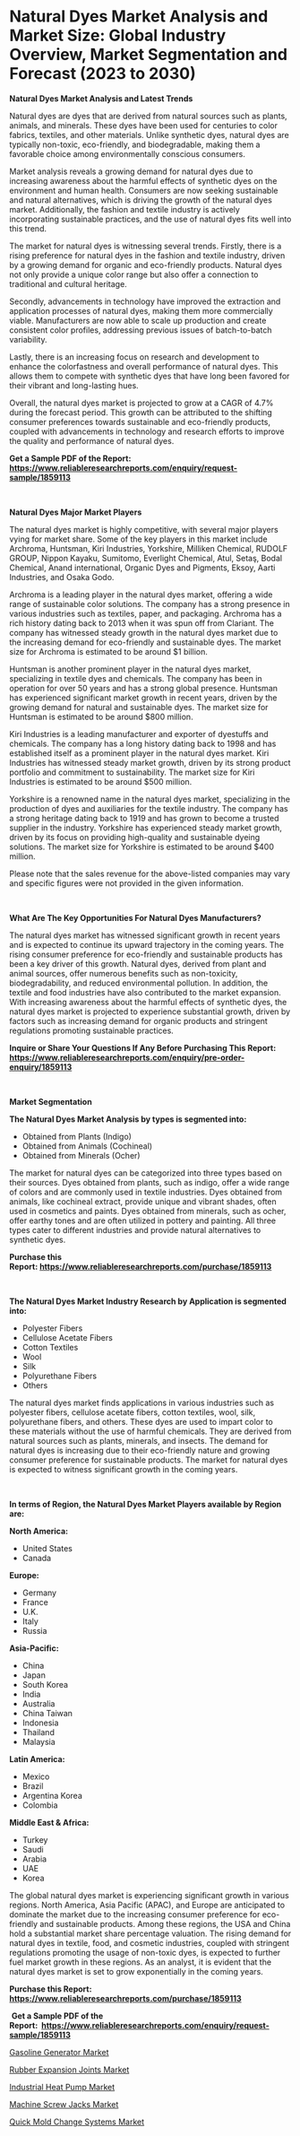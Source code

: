 <p><h1>Natural Dyes Market Analysis and Market Size: Global Industry Overview, Market Segmentation and Forecast (2023 to 2030)</h1></p><p><strong>Natural Dyes Market Analysis and Latest Trends</strong></p>
<p><p>Natural dyes are dyes that are derived from natural sources such as plants, animals, and minerals. These dyes have been used for centuries to color fabrics, textiles, and other materials. Unlike synthetic dyes, natural dyes are typically non-toxic, eco-friendly, and biodegradable, making them a favorable choice among environmentally conscious consumers.</p><p>Market analysis reveals a growing demand for natural dyes due to increasing awareness about the harmful effects of synthetic dyes on the environment and human health. Consumers are now seeking sustainable and natural alternatives, which is driving the growth of the natural dyes market. Additionally, the fashion and textile industry is actively incorporating sustainable practices, and the use of natural dyes fits well into this trend.</p><p>The market for natural dyes is witnessing several trends. Firstly, there is a rising preference for natural dyes in the fashion and textile industry, driven by a growing demand for organic and eco-friendly products. Natural dyes not only provide a unique color range but also offer a connection to traditional and cultural heritage.</p><p>Secondly, advancements in technology have improved the extraction and application processes of natural dyes, making them more commercially viable. Manufacturers are now able to scale up production and create consistent color profiles, addressing previous issues of batch-to-batch variability.</p><p>Lastly, there is an increasing focus on research and development to enhance the colorfastness and overall performance of natural dyes. This allows them to compete with synthetic dyes that have long been favored for their vibrant and long-lasting hues.</p><p>Overall, the natural dyes market is projected to grow at a CAGR of 4.7% during the forecast period. This growth can be attributed to the shifting consumer preferences towards sustainable and eco-friendly products, coupled with advancements in technology and research efforts to improve the quality and performance of natural dyes.</p></p>
<p><strong>Get a Sample PDF of the Report:&nbsp; <a href="https://www.reliableresearchreports.com/enquiry/request-sample/1859113">https://www.reliableresearchreports.com/enquiry/request-sample/1859113</a></strong></p>
<p>&nbsp;</p>
<p><strong>Natural Dyes Major Market Players</strong></p>
<p><p>The natural dyes market is highly competitive, with several major players vying for market share. Some of the key players in this market include Archroma, Huntsman, Kiri Industries, Yorkshire, Milliken Chemical, RUDOLF GROUP, Nippon Kayaku, Sumitomo, Everlight Chemical, Atul, Setaş, Bodal Chemical, Anand international, Organic Dyes and Pigments, Eksoy, Aarti Industries, and Osaka Godo.</p><p>Archroma is a leading player in the natural dyes market, offering a wide range of sustainable color solutions. The company has a strong presence in various industries such as textiles, paper, and packaging. Archroma has a rich history dating back to 2013 when it was spun off from Clariant. The company has witnessed steady growth in the natural dyes market due to the increasing demand for eco-friendly and sustainable dyes. The market size for Archroma is estimated to be around $1 billion.</p><p>Huntsman is another prominent player in the natural dyes market, specializing in textile dyes and chemicals. The company has been in operation for over 50 years and has a strong global presence. Huntsman has experienced significant market growth in recent years, driven by the growing demand for natural and sustainable dyes. The market size for Huntsman is estimated to be around $800 million.</p><p>Kiri Industries is a leading manufacturer and exporter of dyestuffs and chemicals. The company has a long history dating back to 1998 and has established itself as a prominent player in the natural dyes market. Kiri Industries has witnessed steady market growth, driven by its strong product portfolio and commitment to sustainability. The market size for Kiri Industries is estimated to be around $500 million.</p><p>Yorkshire is a renowned name in the natural dyes market, specializing in the production of dyes and auxiliaries for the textile industry. The company has a strong heritage dating back to 1919 and has grown to become a trusted supplier in the industry. Yorkshire has experienced steady market growth, driven by its focus on providing high-quality and sustainable dyeing solutions. The market size for Yorkshire is estimated to be around $400 million.</p><p>Please note that the sales revenue for the above-listed companies may vary and specific figures were not provided in the given information.</p></p>
<p>&nbsp;</p>
<p><strong>What Are The Key Opportunities For Natural Dyes Manufacturers?</strong></p>
<p><p>The natural dyes market has witnessed significant growth in recent years and is expected to continue its upward trajectory in the coming years. The rising consumer preference for eco-friendly and sustainable products has been a key driver of this growth. Natural dyes, derived from plant and animal sources, offer numerous benefits such as non-toxicity, biodegradability, and reduced environmental pollution. In addition, the textile and food industries have also contributed to the market expansion. With increasing awareness about the harmful effects of synthetic dyes, the natural dyes market is projected to experience substantial growth, driven by factors such as increasing demand for organic products and stringent regulations promoting sustainable practices.</p></p>
<p><strong>Inquire or Share Your Questions If Any Before Purchasing This Report: <a href="https://www.reliableresearchreports.com/enquiry/pre-order-enquiry/1859113">https://www.reliableresearchreports.com/enquiry/pre-order-enquiry/1859113</a></strong></p>
<p>&nbsp;</p>
<p><strong>Market Segmentation</strong></p>
<p><strong>The Natural Dyes Market Analysis by types is segmented into:</strong></p>
<p><ul><li>Obtained from Plants (Indigo)</li><li>Obtained from Animals (Cochineal)</li><li>Obtained from Minerals (Ocher)</li></ul></p>
<p><p>The market for natural dyes can be categorized into three types based on their sources. Dyes obtained from plants, such as indigo, offer a wide range of colors and are commonly used in textile industries. Dyes obtained from animals, like cochineal extract, provide unique and vibrant shades, often used in cosmetics and paints. Dyes obtained from minerals, such as ocher, offer earthy tones and are often utilized in pottery and painting. All three types cater to different industries and provide natural alternatives to synthetic dyes.</p></p>
<p><strong>Purchase this Report:&nbsp;<a href="https://www.reliableresearchreports.com/purchase/1859113">https://www.reliableresearchreports.com/purchase/1859113</a></strong></p>
<p>&nbsp;</p>
<p><strong>The Natural Dyes Market Industry Research by Application is segmented into:</strong></p>
<p><ul><li>Polyester Fibers</li><li>Cellulose Acetate Fibers</li><li>Cotton Textiles</li><li>Wool</li><li>Silk</li><li>Polyurethane Fibers</li><li>Others</li></ul></p>
<p><p>The natural dyes market finds applications in various industries such as polyester fibers, cellulose acetate fibers, cotton textiles, wool, silk, polyurethane fibers, and others. These dyes are used to impart color to these materials without the use of harmful chemicals. They are derived from natural sources such as plants, minerals, and insects. The demand for natural dyes is increasing due to their eco-friendly nature and growing consumer preference for sustainable products. The market for natural dyes is expected to witness significant growth in the coming years.</p></p>
<p>&nbsp;</p>
<p><strong>In terms of Region, the Natural Dyes Market Players available by Region are:</strong></p>
<p>
    <p> <strong> North America: </strong>
        <ul>
            <li>United States</li>
            <li>Canada</li>
        </ul>
        </p> 
    <p> <strong> Europe: </strong>
        <ul>
            <li>Germany</li>
            <li>France</li>
            <li>U.K.</li>
            <li>Italy</li>
            <li>Russia</li>
        </ul>
        </p> 
    <p> <strong> Asia-Pacific: </strong>
        <ul>
            <li>China</li>
            <li>Japan</li>
            <li>South Korea</li>
            <li>India</li>
            <li>Australia</li>
            <li>China Taiwan</li>
            <li>Indonesia</li>
            <li>Thailand</li>
            <li>Malaysia</li>
        </ul>
        </p> 
    <p> <strong> Latin America: </strong>
        <ul>
            <li>Mexico</li>
            <li>Brazil</li>
            <li>Argentina Korea</li>
            <li>Colombia</li>
        </ul>
        </p> 
    <p> <strong> Middle East & Africa: </strong>
        <ul>
            <li>Turkey</li>
            <li>Saudi</li>
            <li>Arabia</li>
            <li>UAE</li>
            <li>Korea</li>
        </ul>
    </p>
    </p>
<p><p>The global natural dyes market is experiencing significant growth in various regions. North America, Asia Pacific (APAC), and Europe are anticipated to dominate the market due to the increasing consumer preference for eco-friendly and sustainable products. Among these regions, the USA and China hold a substantial market share percentage valuation. The rising demand for natural dyes in textile, food, and cosmetic industries, coupled with stringent regulations promoting the usage of non-toxic dyes, is expected to further fuel market growth in these regions. As an analyst, it is evident that the natural dyes market is set to grow exponentially in the coming years.</p></p>
<p><strong>Purchase this Report: <a href="https://www.reliableresearchreports.com/purchase/1859113">https://www.reliableresearchreports.com/purchase/1859113</a></strong></p>
<p>&nbsp;<strong>Get a Sample PDF of the Report:&nbsp;&nbsp;<a href="https://www.reliableresearchreports.com/enquiry/request-sample/1859113">https://www.reliableresearchreports.com/enquiry/request-sample/1859113</a></strong></p>
<p><strong></strong></p>
<p><p><a href="https://medium.com/@deirdredavies67/gasoline-generator-market-insights-into-market-cagr-market-trends-and-growth-strategies-aae7cae34755">Gasoline Generator Market</a></p><p><a href="https://medium.com/@besaosmani1903/rubber-expansion-joints-market-size-market-outlook-and-market-forecast-2023-to-2030-f5185654506d">Rubber Expansion Joints Market</a></p><p><a href="https://medium.com/@dorinaprifti56/industrial-heat-pump-market-analysis-its-cagr-market-segmentation-and-global-industry-overview-fa6ceb548ec2">Industrial Heat Pump Market</a></p><p><a href="https://medium.com/@dritasmani2022/machine-screw-jacks-market-insights-into-market-cagr-market-trends-and-growth-strategies-f12ac49554a8">Machine Screw Jacks Market</a></p><p><a href="https://medium.com/@alesiabrahimi58/quick-mold-change-systems-market-trends-and-market-analysis-forecasted-for-period-2023-2030-0249bf5deeb6">Quick Mold Change Systems Market</a></p></p>